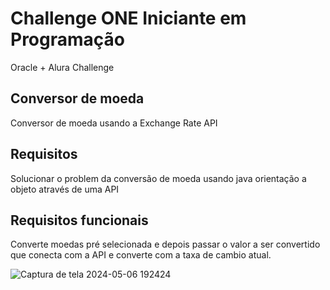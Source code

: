 # Challenge ONE Iniciante em Programação
Oracle + Alura Challenge

## Conversor de moeda 
Conversor de moeda usando a Exchange Rate API

## Requisitos

Solucionar o problem da conversão de moeda usando java orientação a objeto através de uma API

## Requisitos funcionais 
Converte moedas pré selecionada e depois passar o valor a ser convertido que conecta com a API e converte com a taxa de cambio atual.

![Captura de tela 2024-05-06 192424](https://github.com/ChristophDias/Conversor-de-Moedas/assets/142109049/a571e8f4-42e5-4820-9970-7336dbd8bf0e)
